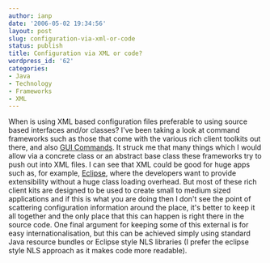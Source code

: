 ```yaml
---
author: ianp
date: '2006-05-02 19:34:56'
layout: post
slug: configuration-via-xml-or-code
status: publish
title: Configuration via XML or code?
wordpress_id: '62'
categories:
- Java
- Technology
- Frameworks
- XML
---
```


When is using XML based configuration files preferable to using source
based interfaces and/or classes? I've been taking a look at command
frameworks such as those that come with the various rich client toolkits
out there, and also [GUI
Commands](http://pietschy.org/software/gui-commands/). It struck me that
many things which I would allow via a concrete class or an abstract base
class these frameworks try to push out into XML files. I can see that
XML could be good for huge apps such as, for example,
[Eclipse](http://www.eclipse.org/), where the developers want to provide
extensibility without a huge class loading overhead. But most of these
rich client kits are designed to be used to create small to medium sized
applications and if this is what you are doing then I don't see the
point of scattering configuration information around the place, it's
better to keep it all together and the only place that this can happen
is right there in the source code. One final argument for keeping some
of this external is for easy internationalisation, but this can be
achieved simply using standard Java resource bundles or Eclipse style
NLS libraries (I prefer the eclipse style NLS approach as it makes code
more readable).
